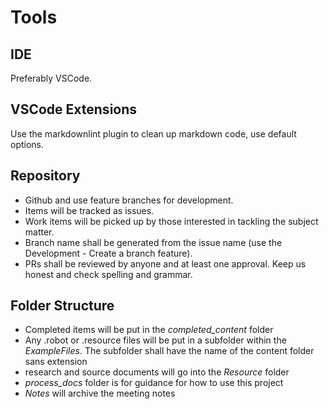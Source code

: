 # Tools

## IDE

Preferably VSCode.

## VSCode Extensions

Use the markdownlint plugin to clean up markdown code, use default options.

## Repository

- Github and use feature branches for development.
- Items will be tracked as issues.
- Work items will be picked up by those interested in tackling the subject matter.
- Branch name shall be generated from the issue name (use the Development - Create a branch feature).
- PRs shall be reviewed by anyone and at least one approval. Keep us honest and check spelling and grammar.

## Folder Structure

- Completed items will be put in the *completed_content* folder
- Any .robot or .resource files will be put in a subfolder within the *ExampleFiles*. The subfolder shall have the name of the content folder sans extension
- research and source documents will go into the *Resource* folder
- *process_docs* folder is for guidance for how to use this project
- *Notes* will archive the meeting notes
